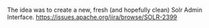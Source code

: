 The idea was to create a new, fresh (and hopefully clean) Solr Admin Interface.
https://issues.apache.org/jira/browse/SOLR-2399